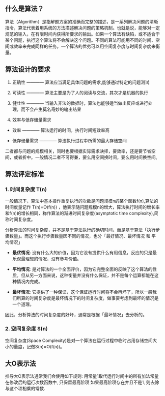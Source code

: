 ## 什么是算法？

算法（Algorithm）是指解题方案的准确而完整的描述，是一系列解决问题的清晰指令，算法代表着用系统的方法描述解决问题的策略机制。也就是说，能够对一定规范的输入，在有限时间内获得所要求的输出。如果一个算法有缺陷，或不适合于某个问题，执行这个算法将不会解决这个问题。不同的算法可能用不同的时间、空间或效率来完成同样的任务。一个算法的优劣可以用空间复杂度与时间复杂度来衡量。

## 算法设计的要求

1. 正确性 ———— 算法应当满足具体问题的需求,能够通过特定的问题测试

2. 可读性 ———— 算法主要是为了人的阅读与交流，其次才是机器的执行

3. 健壮性 ———— 当输入非法的数据时，算法也能够适当做出反应或进行处理，而不会产生莫名奇妙的输出结果

4. 效率与低存储量需求

  - 效率 ———— 算法运行的时间，执行时间短效率高

  - 低存储量需求 ———— 算法执行过程中所需的最大存储空间

二者都与问题的规模相关，同时也要根据实际需求决择，要效率，还是要节省空间，或者折中。一般情况二者不可得兼，要么用空间换时间，要么用时间换空间。

## 算法评定标准

### 1. 时间复杂度 T(n)

一般情况下，算法中基本操作重复执行的次数是问题规模n的某个函数f(n),算法的时间度量记作 T(n)=O(f(n)) ，他表示随问题规模n的增大，算法执行时间的增长率和f(n)的增长相同，称作算法的渐进时间复杂度(asymptotic time complexity),简称时间复杂度。

分析算法的时间复杂度，并不是基于算法执行的确切时间，而是基于算法「执行步骤数量」。而这个执行步骤数量因不同的情况，也分「最好情况、最坏情况 和 平均情况」

- **最优情况**: 没有什么大的价值，因为它没有提供什么有用信息，反应的只是最乐观最理想的情况，没有参考价值。

- **平均情况**: 是对算法的一个全面评价，因为它完整全面的反映了这个算法的性质，但从另一方面来说，这种衡量并没有什么保证，并不是每个运算都能在这种情况内完成。

- **最坏情况**: 它提供了一种保证，这个保证运行时间将不会再坏了，所以一般我们所算的时间复杂度是最坏情况下的时间复杂度，做事要考虑到最坏的情况是一个道理。

因此，分析算法的时间复杂度的好坏，通常是根据「最坏情况」去分析的。

### 2. 空间复杂度 S(n)

空间复杂度(Space Complexity)是对一个算法在运行过程中临时占用存储空间大小的量度，记做S(n)=O(f(n))。

## 大O表示法

推导大O表示法通常我们会使用如下规则:
用常量1取代运行时间中的所有加法常量
在修改后的运行次数函数中, 只保留最高阶项
如果最高阶项存在并且不是1, 则去除与这个项相乘的常数.


